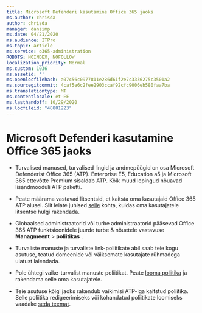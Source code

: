 ```yaml
---
title: Microsoft Defenderi kasutamine Office 365 jaoks
ms.author: chrisda
author: chrisda
manager: dansimp
ms.date: 04/21/2020
ms.audience: ITPro
ms.topic: article
ms.service: o365-administration
ROBOTS: NOINDEX, NOFOLLOW
localization_priority: Normal
ms.custom: 1036
ms.assetid: ''
ms.openlocfilehash: a07c56c0977811e286d61f2e7c3336275c3501a2
ms.sourcegitcommit: 4caf5e6c2fee2903ccaf92cfc9006eb580faa7ba
ms.translationtype: MT
ms.contentlocale: et-EE
ms.lasthandoff: 10/29/2020
ms.locfileid: "48801223"
---
```

# <a name="microsoft-defender-for-office-365"></a>Microsoft Defenderi kasutamine Office 365 jaoks

- Turvalised manused, turvalised lingid ja andmepüügid on osa Microsoft Defenderist Office 365 (ATP). Enterprise E5, Education a5 ja Microsoft 365 ettevõtte Premium sisaldab ATP. Kõik muud lepingud nõuavad lisandmooduli ATP paketti.

- Peate määrama vastavad litsentsid, et kaitsta oma kasutajaid Office 365 ATP alusel. Siit leiate juhised [selle](https://docs.microsoft.com/microsoft-365/admin/add-users/add-users) kohta, kuidas oma kasutajatele litsentse hulgi rakendada.

- Globaalsed administraatorid või turbe administraatorid pääsevad Office 365 ATP funktsioonidele juurde turbe & nõuetele vastavuse **Managmeent** \> **poliitikas** .

- Turvaliste manuste ja turvaliste link-poliitikate abil saab teie kogu asutuse, teatud domeenide või väiksemate kasutajate rühmadega ulatust laiendada.

- Pole ühtegi vaike-turvalist manuste poliitikat. Peate [looma poliitika](https://docs.microsoft.com/microsoft-365/security/office-365-security/set-up-atp-safe-attachments-policies) ja rakendama selle oma kasutajatele.

- Teie asutuse kõigi jaoks rakendub vaikimisi ATP-iga kaitstud poliitika. Selle poliitika redigeerimiseks või kohandatud poliitikate loomiseks vaadake [seda teemat](https://docs.microsoft.com/microsoft-365/security/office-365-security/set-up-atp-safe-links-policies).
